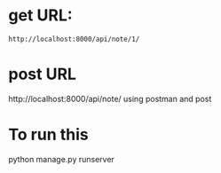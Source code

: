 # get URL:
    
    http://localhost:8000/api/note/1/
# post URL

 http://localhost:8000/api/note/ using postman and post


# To run this
 
python manage.py runserver
